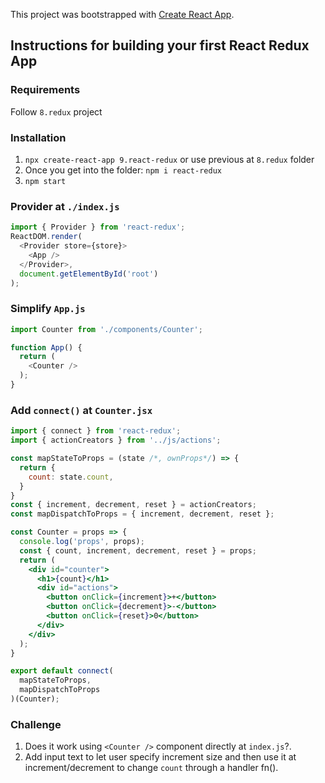 This project was bootstrapped with [Create React App](https://github.com/facebook/create-react-app).

## Instructions for building your first React Redux App

### Requirements
Follow `8.redux` project

### Installation
1. `npx create-react-app 9.react-redux` or use previous at `8.redux` folder
2. Once you get into the folder: `npm i react-redux`
3. `npm start`

### Provider at `./index.js`
```js
import { Provider } from 'react-redux';
ReactDOM.render(
  <Provider store={store}>
    <App />
  </Provider>,
  document.getElementById('root')
);
```
### Simplify `App.js`
```js
import Counter from './components/Counter';

function App() {
  return (
    <Counter />
  );
}
```

### Add `connect()` at `Counter.jsx`
```jsx
import { connect } from 'react-redux';
import { actionCreators } from '../js/actions';

const mapStateToProps = (state /*, ownProps*/) => {
  return {
    count: state.count,
  }
}
const { increment, decrement, reset } = actionCreators;
const mapDispatchToProps = { increment, decrement, reset };

const Counter = props => {
  console.log('props', props);
  const { count, increment, decrement, reset } = props;
  return (
    <div id="counter">
      <h1>{count}</h1>
      <div id="actions">
        <button onClick={increment}>+</button>
        <button onClick={decrement}>-</button>
        <button onClick={reset}>0</button>
      </div>
    </div>
  );
}

export default connect(
  mapStateToProps,
  mapDispatchToProps
)(Counter);
```

### Challenge
1. Does it work using `<Counter />` component directly at `index.js`?.
2. Add input text to let user specify increment size and then use it at increment/decrement to change `count` through a handler fn().
